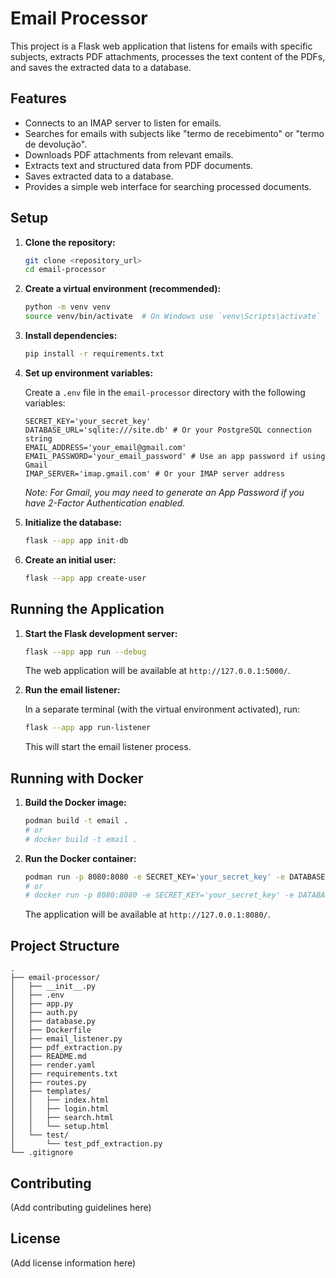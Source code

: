 # Email Processor

This project is a Flask web application that listens for emails with specific subjects, extracts PDF attachments, processes the text content of the PDFs, and saves the extracted data to a database.

## Features

- Connects to an IMAP server to listen for emails.
- Searches for emails with subjects like "termo de recebimento" or "termo de devolução".
- Downloads PDF attachments from relevant emails.
- Extracts text and structured data from PDF documents.
- Saves extracted data to a database.
- Provides a simple web interface for searching processed documents.

## Setup

1.  **Clone the repository:**

    ```bash
    git clone <repository_url>
    cd email-processor
    ```

2.  **Create a virtual environment (recommended):**

    ```bash
    python -m venv venv
    source venv/bin/activate  # On Windows use `venv\Scripts\activate`
    ```

3.  **Install dependencies:**

    ```bash
    pip install -r requirements.txt
    ```

4.  **Set up environment variables:**

    Create a `.env` file in the `email-processor` directory with the following variables:

    ```env
    SECRET_KEY='your_secret_key'
    DATABASE_URL='sqlite:///site.db' # Or your PostgreSQL connection string
    EMAIL_ADDRESS='your_email@gmail.com'
    EMAIL_PASSWORD='your_email_password' # Use an app password if using Gmail
    IMAP_SERVER='imap.gmail.com' # Or your IMAP server address
    ```

    *Note: For Gmail, you may need to generate an App Password if you have 2-Factor Authentication enabled.*

5.  **Initialize the database:**

    ```bash
    flask --app app init-db
    ```

6.  **Create an initial user:**

    ```bash
    flask --app app create-user
    ```

## Running the Application

1.  **Start the Flask development server:**

    ```bash
    flask --app app run --debug
    ```

    The web application will be available at `http://127.0.0.1:5000/`.

2.  **Run the email listener:**

    In a separate terminal (with the virtual environment activated), run:

    ```bash
    flask --app app run-listener
    ```

    This will start the email listener process.

## Running with Docker

1.  **Build the Docker image:**

    ```bash
    podman build -t email .
    # or
    # docker build -t email .
    ```

2.  **Run the Docker container:**

    ```bash
    podman run -p 8080:8080 -e SECRET_KEY='your_secret_key' -e DATABASE_URL='sqlite:///site.db' -e EMAIL_ADDRESS='your_email@gmail.com' -e EMAIL_PASSWORD='your_email_password' -e IMAP_SERVER='imap.gmail.com' email
    # or
    # docker run -p 8080:8080 -e SECRET_KEY='your_secret_key' -e DATABASE_URL='sqlite:///site.db' -e EMAIL_ADDRESS='your_email@gmail.com' -e EMAIL_PASSWORD='your_email_password' -e IMAP_SERVER='imap.gmail.com' email
    ```

    The application will be available at `http://127.0.0.1:8080/`.

## Project Structure

```
.
├── email-processor/
│   ├── __init__.py
│   ├── .env
│   ├── app.py
│   ├── auth.py
│   ├── database.py
│   ├── Dockerfile
│   ├── email_listener.py
│   ├── pdf_extraction.py
│   ├── README.md
│   ├── render.yaml
│   ├── requirements.txt
│   ├── routes.py
│   ├── templates/
│   │   ├── index.html
│   │   ├── login.html
│   │   ├── search.html
│   │   └── setup.html
│   └── test/
│       └── test_pdf_extraction.py
└── .gitignore
```

## Contributing

(Add contributing guidelines here)

## License

(Add license information here)
